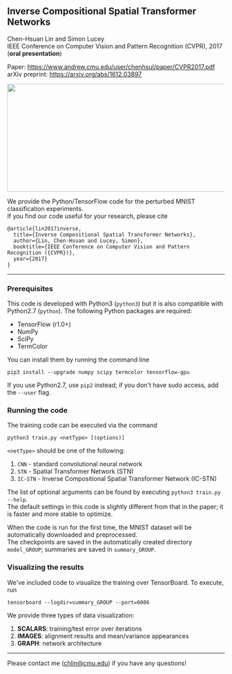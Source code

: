## Inverse Compositional Spatial Transformer Networks
Chen-Hsuan Lin and Simon Lucey  
IEEE Conference on Computer Vision and Pattern Recognition (CVPR), 2017 (**oral presentation**)  

Paper: https://www.andrew.cmu.edu/user/chenhsul/paper/CVPR2017.pdf  
arXiv preprint: https://arxiv.org/abs/1612.03897

<p align="center"><img src="https://www.andrew.cmu.edu/user/chenhsul/images/ICSTN2.png" width=600 height=250></p>

We provide the Python/TensorFlow code for the perturbed MNIST classification experiments.  
If you find our code useful for your research, please cite
```
@article{lin2017inverse,
  title={Inverse Compositional Spatial Transformer Networks},
  author={Lin, Chen-Hsuan and Lucey, Simon},
  booktitle={IEEE Conference on Computer Vision and Pattern Recognition ({CVPR})},
  year={2017}
}
```

--------------------------------------

### Prerequisites  
This code is developed with Python3 (`python3`) but it is also compatible with Python2.7 (`python`). The following Python packages are required: 
- TensorFlow (r1.0+)
- NumPy
- SciPy
- TermColor  

You can install them by running the command line
```
pip3 install --upgrade numpy scipy termcolor tensorflow-gpu
```
If you use Python2.7, use `pip2` instead; if you don't have sudo access, add the `--user` flag.  

### Running the code  
The training code can be executed via the command
```
python3 train.py <netType> [(options)]
```
`<netType>` should be one of the following:  
1. `CNN` - standard convolutional neural network  
2. `STN` - Spatial Transformer Network (STN)  
3. `IC-STN` - Inverse Compositional Spatial Transformer Network (IC-STN)  

The list of optional arguments can be found by executing `python3 train.py --help`.  
The default settings in this code is slightly different from that in the paper; it is faster and more stable to optimize.  

When the code is run for the first time, the MNIST dataset will be automatically downloaded and preprocessed.  
The checkpoints are saved in the automatically created directory `model_GROUP`; summaries are saved in `summary_GROUP`.

### Visualizing the results  
We've included code to visualize the training over TensorBoard. To execute, run
```
tensorboard --logdir=summary_GROUP --port=6006
```

We provide three types of data visualization:  
1. **SCALARS**: training/test error over iterations  
2. **IMAGES**: alignment results and mean/variance appearances  
3. **GRAPH**: network architecture

--------------------------------------

Please contact me (chlin@cmu.edu) if you have any questions!


